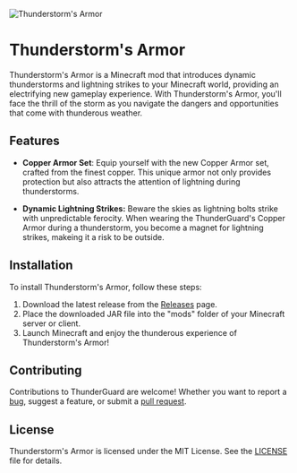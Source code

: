![Thunderstorm's Armor](https://cdn.modrinth.com/data/cached_images/da90a198036e7f0ae6f53ed362afc5278ed49e16.png)
# Thunderstorm's Armor
Thunderstorm's Armor is a Minecraft mod that introduces dynamic thunderstorms and lightning strikes to your Minecraft world, providing an electrifying new gameplay experience. With Thunderstorm's Armor, you'll face the thrill of the storm as you navigate the dangers and opportunities that come with thunderous weather.
## Features
- **Copper Armor Set**: Equip yourself with the new Copper Armor set, crafted from the finest copper. This unique armor not only provides protection but also attracts the attention of lightning during thunderstorms.

- **Dynamic Lightning Strikes:** Beware the skies as lightning bolts strike with unpredictable ferocity. When wearing the ThunderGuard's Copper Armor during a thunderstorm, you become a magnet for lightning strikes, makeing it a risk to be outside.


## Installation
To install Thunderstorm's Armor, follow these steps:

1. Download the latest release from the [Releases](https://modrinth.com/mod/thunderstorms-armor) page.
2. Place the downloaded JAR file into the "mods" folder of your Minecraft server or client.
3. Launch Minecraft and enjoy the thunderous experience of Thunderstorm's Armor!


## Contributing

Contributions to ThunderGuard are welcome! Whether you want to report a [bug](https://github.com/SenexMC/Thunderstorms-Armor-1.20.4/issues), suggest a feature, or submit a [pull request](https://github.com/SenexMC/Thunderstorms-Armor-1.20.4/pulls).


## License

Thunderstorm's Armor is licensed under the MIT License. See the [LICENSE](https://github.com/SenexMC/Thunderstorms-Armor-1.20.4/blob/master/LICENSE) file for details.
